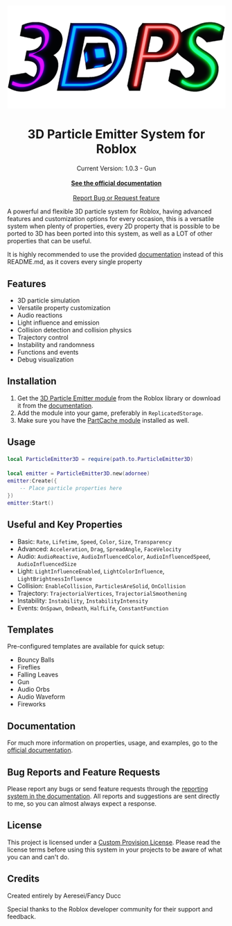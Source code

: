 <p align="center">
  <img src="docs/images/3DPS%20Logo.png" alt="Logo" width="600">
</p>

</a>
<h1 align="center">3D Particle Emitter System for Roblox</h1>
<p align="center">
<a align="center">Current Version: 1.0.3 - Gun</a>
<br/>
<br/>
<a href="https://fancyducc.github.io/3D-Particle-System/getting-started/" target="_blank"><strong>See the official documentation</strong></a>
<br/>
<br/>
<a href="https://fancyducc.github.io/3D-Particle-System/reportbugrequest/" target="_blank">Report Bug or Request feature</a>
</p>
</div>

A powerful and flexible 3D particle system for Roblox, having advanced features and customization options for every occasion, this is a versatile system when plenty of properties, every 2D property that is possible to be ported to 3D has been ported into this system, as well as a LOT of other properties that can be useful.

It is highly recommended to use the provided [documentation](https://fancyducc.github.io/3D-Particle-System/getting-started/) instead of this README.md, as it covers every single property

## Features

- 3D particle simulation
- Versatile property customization
- Audio reactions
- Light influence and emission
- Collision detection and collision physics
- Trajectory control
- Instability and randomness
- Functions and events
- Debug visualization

## Installation

1. Get the [3D Particle Emitter module](https://create.roblox.com/store/asset/89242445503292) from the Roblox library or download it from the [documentation](https://fancyducc.github.io/3D-Particle-System/installation/).
2. Add the module into your game, preferably in `ReplicatedStorage`.
3. Make sure you have the [PartCache module](https://devforum.roblox.com/t/objectcache-a-modern-blazing-fast-model-and-part-cache/3104112) installed as well.

## Usage

```lua
local ParticleEmitter3D = require(path.to.ParticleEmitter3D)

local emitter = ParticleEmitter3D.new(adornee)
emitter:Create({
    -- Place particle properties here
})
emitter:Start()
```

## Useful and Key Properties

- Basic: `Rate`, `Lifetime`, `Speed`, `Color`, `Size`, `Transparency`
- Advanced: `Acceleration`, `Drag`, `SpreadAngle`, `FaceVelocity`
- Audio: `AudioReactive`, `AudioInfluencedColor`, `AudioInfluencedSpeed`, `AudioInfluencedSize`
- Light: `LightInfluenceEnabled`, `LightColorInfluence`, `LightBrightnessInfluence`
- Collision: `EnableCollision`, `ParticlesAreSolid`, `OnCollision`
- Trajectory: `TrajectorialVertices`, `TrajectorialSmoothening`
- Instability: `Instability`, `InstabilityIntensity`
- Events: `OnSpawn`, `OnDeath`, `HalfLife`, `ConstantFunction`

## Templates

Pre-configured templates are available for quick setup:

- Bouncy Balls
- Fireflies
- Falling Leaves
- Gun
- Audio Orbs
- Audio Waveform
- Fireworks

## Documentation

For much more information on properties, usage, and examples, go to the [official documentation](https://fancyducc.github.io/3D-Particle-System/getting-started/).

## Bug Reports and Feature Requests

Please report any bugs or send feature requests through the [reporting system in the documentation](https://github.com/yourusername/3D-Particle-System/issues). All reports and suggestions are sent directly to me, so you can almost always expect a response.

## License

This project is licensed under a [Custom Provision License](https://fancyducc.github.io/3D-Particle-System/customprovisionlicense/). Please read the license terms before using this system in your projects to be aware of what you can and can't do.

## Credits

Created entirely by Aeresei/Fancy Ducc

Special thanks to the Roblox developer community for their support and feedback.
